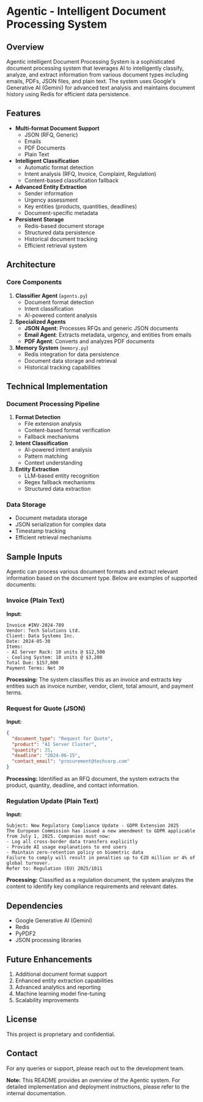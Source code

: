 # Agentic - Intelligent Document Processing System

## Overview
Agentic intelligent Document Processing System is a sophisticated document processing system that leverages AI to intelligently classify, analyze, and extract information from various document types including emails, PDFs, JSON files, and plain text. The system uses Google's Generative AI (Gemini) for advanced text analysis and maintains document history using Redis for efficient data persistence.

## Features
- **Multi-format Document Support**
  - JSON (RFQ, Generic)
  - Emails
  - PDF Documents
  - Plain Text
- **Intelligent Classification**
  - Automatic format detection
  - Intent analysis (RFQ, Invoice, Complaint, Regulation)
  - Content-based classification fallback
- **Advanced Entity Extraction**
  - Sender information
  - Urgency assessment
  - Key entities (products, quantities, deadlines)
  - Document-specific metadata
- **Persistent Storage**
  - Redis-based document storage
  - Structured data persistence
  - Historical document tracking
  - Efficient retrieval system

## Architecture
### Core Components
1. **Classifier Agent** (`agents.py`)
   - Document format detection
   - Intent classification
   - AI-powered content analysis
2. **Specialized Agents**
   - **JSON Agent**: Processes RFQs and generic JSON documents
   - **Email Agent**: Extracts metadata, urgency, and entities from emails
   - **PDF Agent**: Converts and analyzes PDF documents
3. **Memory System** (`memory.py`)
   - Redis integration for data persistence
   - Document data storage and retrieval
   - Historical tracking capabilities

## Technical Implementation
### Document Processing Pipeline
1. **Format Detection**
   - File extension analysis
   - Content-based format verification
   - Fallback mechanisms
2. **Intent Classification**
   - AI-powered intent analysis
   - Pattern matching
   - Context understanding
3. **Entity Extraction**
   - LLM-based entity recognition
   - Regex fallback mechanisms
   - Structured data extraction

### Data Storage
- Document metadata storage
- JSON serialization for complex data
- Timestamp tracking
- Efficient retrieval mechanisms

## Sample Inputs
Agentic can process various document formats and extract relevant information based on the document type. Below are examples of supported documents:

### Invoice (Plain Text)
**Input:**
```
Invoice #INV-2024-789
Vendor: Tech Solutions Ltd.
Client: Data Systems Inc.
Date: 2024-05-30
Items:
- AI Server Rack: 10 units @ $12,500
- Cooling System: 10 units @ $3,200
Total Due: $157,000
Payment Terms: Net 30
```
**Processing:**
The system classifies this as an invoice and extracts key entities such as invoice number, vendor, client, total amount, and payment terms.

### Request for Quote (JSON)
**Input:**
```json
{
  "document_type": "Request for Quote",
  "product": "AI Server Cluster",
  "quantity": 25,
  "deadline": "2024-06-15",
  "contact_email": "procurement@techcorp.com"
}
```
**Processing:**
Identified as an RFQ document, the system extracts the product, quantity, deadline, and contact information.

### Regulation Update (Plain Text)
**Input:**
```
Subject: New Regulatory Compliance Update - GDPR Extension 2025
The European Commission has issued a new amendment to GDPR applicable from July 1, 2025. Companies must now:
- Log all cross-border data transfers explicitly
- Provide AI usage explanations to end users
- Maintain zero-retention policy on biometric data
Failure to comply will result in penalties up to €20 million or 4% of global turnover.
Refer to: Regulation (EU) 2025/1011
```
**Processing:**
Classified as a regulation document, the system analyzes the content to identify key compliance requirements and relevant dates.

## Dependencies
- Google Generative AI (Gemini)
- Redis
- PyPDF2
- JSON processing libraries

## Future Enhancements
1. Additional document format support
2. Enhanced entity extraction capabilities
3. Advanced analytics and reporting
4. Machine learning model fine-tuning
5. Scalability improvements

## License
This project is proprietary and confidential.

## Contact
For any queries or support, please reach out to the development team.

**Note:** This README provides an overview of the Agentic system. For detailed implementation and deployment instructions, please refer to the internal documentation.